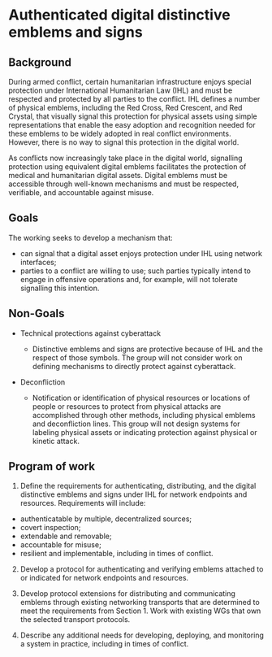 # Authenticated digital distinctive emblems and signs

## Background

During armed conflict, certain humanitarian infrastructure enjoys special protection under International Humanitarian Law (IHL) and must be respected and protected by all parties to the conflict.
IHL defines a number of physical emblems, including the Red Cross, Red Crescent, and Red Crystal, that visually signal this protection for physical assets using simple representations that enable the easy adoption and recognition needed for these emblems to be widely adopted in real conflict environments.
However, there is no way to signal this protection in the digital world.

As conflicts now increasingly take place in the digital world, signalling protection using equivalent digital emblems facilitates the protection of medical and humanitarian digital assets.
Digital emblems must be accessible through well-known mechanisms and must be respected, verifiable, and accountable against misuse.

## Goals

The working seeks to develop a mechanism that:

- can signal that a digital asset enjoys protection under IHL using network interfaces;
- parties to a conflict are willing to use; such parties typically intend to engage in offensive operations and, for example, will not tolerate signalling this intention.

## Non-Goals

* Technical protections against cyberattack
  * Distinctive emblems and signs are protective because of IHL and the respect of those symbols. The group will not consider work on defining mechanisms to directly protect against cyberattack.

* Deconfliction
  * Notification or identification of physical resources or locations of people or resources to protect from physical attacks are accomplished through other methods, including physical emblems and deconfliction lines. This group will not design systems for labeling physical assets or indicating protection against physical or kinetic attack.

## Program of work

1. Define the requirements for authenticating, distributing, and the digital distinctive emblems and signs under IHL for network endpoints and resources. Requirements will include: 
* authenticatable by multiple, decentralized sources; 
* covert inspection; 
* extendable and removable; 
* accountable for misuse; 
* resilient and implementable, including in times of conflict.

2. Develop a protocol for authenticating and verifying emblems attached to or indicated for network endpoints and resources.

3. Develop protocol extensions for distributing and communicating emblems through existing networking transports that are determined to meet the requirements from Section 1. Work with existing WGs that own the selected transport protocols.

4. Describe any additional needs for developing, deploying, and monitoring a system in practice, including in times of conflict.
